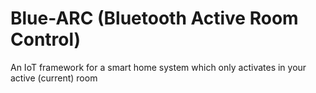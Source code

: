 # Blue-ARC (Bluetooth Active Room Control)
An IoT framework for a smart home system which only activates in your active (current) room
